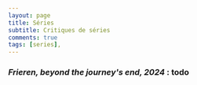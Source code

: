 ```yaml
---
layout: page
title: Séries
subtitle: Critiques de séries
comments: true
tags: [series],
---
```

### *Frieren, beyond the journey's end, 2024* :     **todo**

